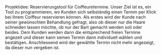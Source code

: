 ﻿Projektidee: Reservierungstool für Coiffeuretermine. Unser Ziel ist es, ein Tool zu programmieren, wo Kunden sich selbständig einen Termin per Klick bei ihrem Coiffeur reservieren können. 
Als erstes wird der Kunde nach seiner gewünschten Behandlung gefragt, also ob dieser nur die Haare schneiden lassen möchte, ob nur der Bart gemacht werden soll oder beides. Dem Kunden werden dann die entsprechend freien Termine angezeit und dieser kann seinen Termin dann individuell wählen und bestätigen. Anschliessend wird der gewählte Termin nicht mehr angezeigt, da dieser nun vergeben ist.